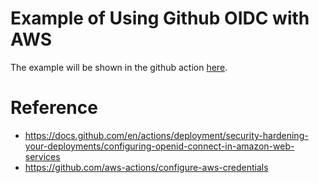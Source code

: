 # Example of Using Github OIDC with AWS
The example will be shown in the github action [here](.github/workflows/example.yml).

# Reference
- https://docs.github.com/en/actions/deployment/security-hardening-your-deployments/configuring-openid-connect-in-amazon-web-services
- https://github.com/aws-actions/configure-aws-credentials
